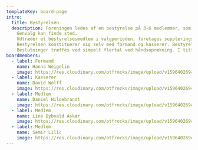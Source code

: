 ```yaml
---
templateKey: board-page
intro:
  title: Bystyrelsen
  description: Foreningen ledes af en bestyrelse på 3-6 medlemmer, som vælges til generalforsamlingen. Bestyrelsens medlemmer vælges for to år ad gangen. Halvdelen af bestyrelsens medlemmer er på valg i lige år, hvor den anden halvdel er på valg i ulige år. Formand og kasserer er ikke på valg i samme år.
    Genvalg kan finde sted.
    Udtræder et bestyrelsesmedlem i valgperioden, foretages suppleringsvalg.
    Bestyrelsen konstituerer sig selv med formand og kasserer. Bestyrelsen er beslutningsdygtig, når mindst to medlemmer deltager i et bestyrelsesmøde.
    Beslutninger træffes ved simpelt flertal ved håndsoprækning. I tilfælde af stemmelighed, er fomandens stemme afgørende.
boardmembers:
  - label: Formand
    name: Hanna Weigelin
    image: https://res.cloudinary.com/otfrocks/image/upload/v1596402694/apple-touch-icon.png
  - label: Kasserer
    name: David Wolff
    image: https://res.cloudinary.com/otfrocks/image/upload/v1596402694/apple-touch-icon.png
  - label: Medlem
    name: Daniel Hildebrandt
    image: https://res.cloudinary.com/otfrocks/image/upload/v1596402694/apple-touch-icon.png
  - label: Medlem
    name: Line Dybvald Askær
    image: https://res.cloudinary.com/otfrocks/image/upload/v1596402694/apple-touch-icon.png
  - label: Medlem
    name: Semir Lilic
    image: https://res.cloudinary.com/otfrocks/image/upload/v1596402694/apple-touch-icon.png
---
```

